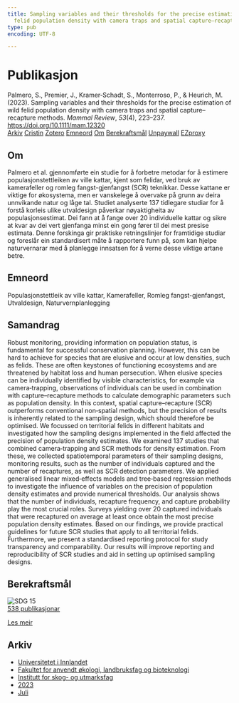 ```yaml
---
title: Sampling variables and their thresholds for the precise estimation of wild
  felid population density with camera traps and spatial capture–recapture methods
type: pub
encoding: UTF-8

---
```

<h1>Publikasjon</h1>
<article id="csl-bib-container-WNQI385M" class="csl-bib-container">
  <div class="csl-bib-body"> <div class="csl-entry">Palmero, S., Premier, J., Kramer‐Schadt, S., Monterroso, P., &#38; Heurich, M. (2023). Sampling variables and their thresholds for the precise estimation of wild felid population density with camera traps and spatial capture–recapture methods. <i>Mammal Review</i>, <i>53</i>(4), 223–237. <a href="https://doi.org/10.1111/mam.12320">https://doi.org/10.1111/mam.12320</a></div> </div>
  <div class="csl-bib-buttons">
    <a href="#taxonomy-article-WNQI385M" alt="archive" class="csl-bib-button">Arkiv</a>
    <a href="https://app.cristin.no/results/show.jsf?id=2161657" alt="Cristin" class="csl-bib-button">Cristin</a>
    <a href="http://zotero.org/groups/5881554/items/WNQI385M" alt="Zotero" class="csl-bib-button">Zotero</a>
    <a href="#keywords-article-WNQI385M" alt="keywords" class="csl-bib-button">Emneord</a>
    <a href="#about-article-WNQI385M" alt="about_pub" class="csl-bib-button">Om</a>
    <a href="#sdg-article-WNQI385M" alt="sdg" class="csl-bib-button">Berekraftsmål</a>
    <a href="https://onlinelibrary.wiley.com/doi/pdfdirect/10.1111/mam.12320" alt="Unpaywall" class="csl-bib-button">Unpaywall</a>
    <a href="https://onlinelibrary.wiley.com/doi/pdfdirect/10.1111/mam.12320" alt="EZproxy" class="csl-bib-button">EZproxy</a>
  </div>
  <div id="csl-bib-meta-container-WNQI385M"></div>
</article>
<div id="csl-bib-meta-WNQI385M" class="csl-bib-meta">
  <article id="about-article-WNQI385M" class="about_pub-article">
    <h1>Om</h1>
    Palmero et al. gjennomførte ein studie for å forbetre metodar for å estimere populasjonstettleiken av ville kattar, kjent som felidar, ved bruk av kamerafeller og romleg fangst-gjenfangst (SCR) teknikkar. Desse kattane er viktige for økosystema, men er vanskelege å overvake på grunn av deira unnvikande natur og låge tal. Studiet analyserte 137 tidlegare studiar for å forstå korleis ulike utvaldesign påverkar nøyaktigheita av populasjonsestimat. Dei fann at å fange over 20 individuelle kattar og sikre at kvar av dei vert gjenfanga minst ein gong fører til dei mest presise estimata. Denne forskinga gir praktiske retningslinjer for framtidige studiar og foreslår ein standardisert måte å rapportere funn på, som kan hjelpe naturvernarar med å planlegge innsatsen for å verne desse viktige artane betre.
  </article>
  <article id="keywords-article-WNQI385M" class="keywords-article">
    <h1>Emneord</h1>
    Populasjonstettleik av ville kattar, Kamerafeller, Romleg fangst-gjenfangst, Utvaldesign, Naturvernplanlegging
  </article>
  <article id="abstract-article-WNQI385M" class="abstract-article">
    <h1>Samandrag</h1>
    Robust monitoring, providing information on population status, is fundamental for successful conservation planning. However, this can be hard to achieve for species that are elusive and occur at low densities, such as felids. These are often keystones of functioning ecosystems and are threatened by habitat loss and human persecution. When elusive species can be individually identified by visible characteristics, for example via camera‐trapping, observations of individuals can be used in combination with capture–recapture methods to calculate demographic parameters such as population density. In this context, spatial capture–recapture (SCR) outperforms conventional non‐spatial methods, but the precision of results is inherently related to the sampling design, which should therefore be optimised. We focussed on territorial felids in different habitats and investigated how the sampling designs implemented in the field affected the precision of population density estimates. We examined 137 studies that combined camera‐trapping and SCR methods for density estimation. From these, we collected spatiotemporal parameters of their sampling designs, monitoring results, such as the number of individuals captured and the number of recaptures, as well as SCR detection parameters. We applied generalised linear mixed‐effects models and tree‐based regression methods to investigate the influence of variables on the precision of population density estimates and provide numerical thresholds. Our analysis shows that the number of individuals, recapture frequency, and capture probability play the most crucial roles. Surveys yielding over 20 captured individuals that were recaptured on average at least once obtain the most precise population density estimates. Based on our findings, we provide practical guidelines for future SCR studies that apply to all territorial felids. Furthermore, we present a standardised reporting protocol for study transparency and comparability. Our results will improve reporting and reproducibility of SCR studies and aid in setting up optimised sampling designs.
  </article>
  <article id="sdg-article-WNQI385M" class="sdg-article">
    <h1>Berekraftsmål</h1>
    <div class="sdg-container"><div id="sdg15" class="sdg">
        <img src="{{< params subfolder >}}images/sdg/sdg15_nn.png" class="image" alt="SDG 15">
        <div class="sdg-overlay">
          <a href="{{< params subfolder >}}nn/archive/?sdg=15#archive" class="sdg-publication-count"><span>538</span> publikasjonar</a>
          <p><a href="https://fn.no/om-fn/fns-baerekraftsmaal/livet-paa-land?lang=nno-NO" class="sdg-read-more">Les meir</a></p>
        </div>
      </div></div>
  </article>
  <article id="taxonomy-article-WNQI385M" class="taxonomy-article">
    <h1>Arkiv</h1>
    <ul>
      <li><a href="{{< params subfolder >}}nn/archive/?key=3DCRN523">Universitetet i Innlandet</a></li>
      <li><a href="{{< params subfolder >}}nn/archive/?key=T77LXH6D">Fakultet for anvendt økologi, landbruksfag og bioteknologi</a></li>
      <li><a href="{{< params subfolder >}}nn/archive/?key=7TRARPE3">Institutt for skog- og utmarksfag</a></li>
      <li><a href="{{< params subfolder >}}nn/archive/?key=WXLLSUEU">2023</a></li>
      <li><a href="{{< params subfolder >}}nn/archive/?key=DWRIT4TV">Juli</a></li>
    </ul>
  </article>
</div>
